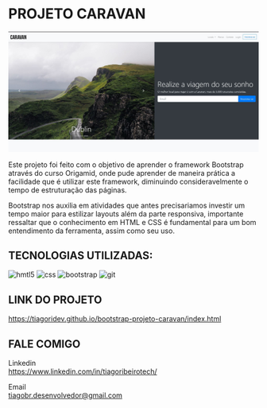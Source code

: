 # PROJETO CARAVAN

<img alt="Print do projeto Caravan" src="img/print.jpg"/>

Este projeto foi feito com o objetivo de aprender o framework Bootstrap através do curso Origamid, onde pude aprender de maneira prática a facilidade que é utilizar este framework, diminuindo consideravelmente o tempo de estruturação das páginas. 

Bootstrap nos auxilia em atividades que antes precisariamos investir um tempo maior para estilizar layouts além da parte responsiva, importante ressaltar que o conhecimento em HTML e CSS é fundamental para um bom entendimento da ferramenta, assim como seu uso.

## TECNOLOGIAS UTILIZADAS:

<img alt="hmtl5" src="https://img.shields.io/badge/HTML5-E34F26?style=for-the-badge&logo=html5&logoColor=white"/>
<img alt="css" src="https://img.shields.io/badge/CSS3-1572B6?style=for-the-badge&logo=css3&logoColor=white"/>
<img alt="bootstrap" src="https://img.shields.io/badge/Bootstrap-563D7C?style=for-the-badge&logo=bootstrap&logoColor=white"/>
<img alt="git" src="https://img.shields.io/badge/GIT-E44C30?style=for-the-badge&logo=git&logoColor=white"/>


## LINK DO PROJETO
https://tiagoridev.github.io/bootstrap-projeto-caravan/index.html

## FALE COMIGO
Linkedin </br>
https://www.linkedin.com/in/tiagoribeirotech/

Email </br>
tiagobr.desenvolvedor@gmail.com
